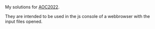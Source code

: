 My solutions for [AOC2022](https://adventofcode.com/2022).

They are intended to be used in the js console of a webbrowser with the input files opened.
